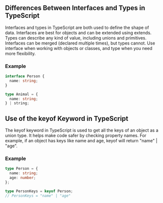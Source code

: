 ## Differences Between Interfaces and Types in TypeScript

Interfaces and types in TypeScript are both used to define the shape of data. Interfaces are best for objects and can be extended using extends. Types can describe any kind of value, including unions and primitives. Interfaces can be merged (declared multiple times), but types cannot. Use interface when working with objects or classes, and type when you need more flexibility.

### Example
```typescript
interface Person {
  name: string;
}

type Animal = {
  name: string;
} | string;

```

## Use of the keyof Keyword in TypeScript

The keyof keyword in TypeScript is used to get all the keys of an object as a union type. It helps make code safer by checking property names. For example, if an object has keys like name and age, keyof will return "name" | "age".

### Example
```typescript
type Person = {
  name: string;
  age: number;
};

type PersonKeys = keyof Person;
// PersonKeys = "name" | "age"

```